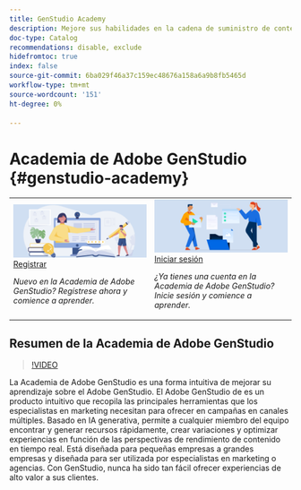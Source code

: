 ```yaml
---
title: GenStudio Academy
description: Mejore sus habilidades en la cadena de suministro de contenido con Adobe GenStudio Academy
doc-type: Catalog
recommendations: disable, exclude
hidefromtoc: true
index: false
source-git-commit: 6ba029f46a37c159ec48676a158a6a9b8fb5465d
workflow-type: tm+mt
source-wordcount: '151'
ht-degree: 0%

---
```



# Academia de Adobe GenStudio {#genstudio-academy}

<table>
<tr>
  <td>
    <a href="https://learningmanager.adobe.com/accountiplogin?ipId=16970&amp;accesskey=c4988oojirhb5">
      <img alt="Regístrese en la Academia de Adobe GenStudio" src="/help/assets/card-create-assets.png" />
    </a>
    <div>
      <a href="https://learningmanager.adobe.com/accountiplogin?ipId=16970&amp;accesskey=c4988oojirhb5">
    Registrar
    </a>
    </div>
    <p>
    <em>Nuevo en la Academia de Adobe GenStudio? Regístrese ahora y comience a aprender.</em>
    <p>
  </td>
  <td>
    <a href="https://genstudioacademy.adobelearningmanager.com/">
    <img alt="Inicie sesión en Adobe GenStudio Academy" src="/help/assets/card-manage-content.png" />
    </a>
    <div>
    <a href="https://genstudioacademy.adobelearningmanager.com/">
    Iniciar sesión
    </a>
    </div>
    <p>
    <em>¿Ya tienes una cuenta en la Academia de Adobe GenStudio? Inicie sesión y comience a aprender.</em>
    </p>
  </td>
</tr>
</table>


## Resumen de la Academia de Adobe GenStudio

>[!VIDEO](https://video.tv.adobe.com/v/3434938?autoplay=true&end=replay)

La Academia de Adobe GenStudio es una forma intuitiva de mejorar su aprendizaje sobre el Adobe GenStudio. El Adobe GenStudio de es un producto intuitivo que recopila las principales herramientas que los especialistas en marketing necesitan para ofrecer en campañas en canales múltiples. Basado en IA generativa, permite a cualquier miembro del equipo encontrar y generar recursos rápidamente, crear variaciones y optimizar experiencias en función de las perspectivas de rendimiento de contenido en tiempo real. Está diseñada para pequeñas empresas a grandes empresas y diseñada para ser utilizada por especialistas en marketing o agencias. Con GenStudio, nunca ha sido tan fácil ofrecer experiencias de alto valor a sus clientes.
